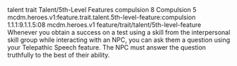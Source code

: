 <ability>
  <metadata>
    <class>talent</class>
    <feature_type>trait</feature_type>
    <file_dpath>Talent/5th-Level Features</file_dpath>
    <item_id>compulsion</item_id>
    <item_index>8</item_index>
    <item_name>Compulsion</item_name>
    <level>5</level>
    <scc>mcdm.heroes.v1:feature.trait.talent.5th-level-feature:compulsion</scc>
    <scdc>1.1.1:9.1.1.5:08</scdc>
    <source>mcdm.heroes.v1</source>
    <type>feature/trait/talent/5th-level-feature</type>
  </metadata>
  <effects>
    <effect type="mundane">Whenever you obtain a success on a test using a skill from the interpersonal skill group while interacting with an NPC, you can ask them a question using your Telepathic Speech feature. The NPC must answer the question truthfully to the best of their ability.</effect>
  </effects>
</ability>
